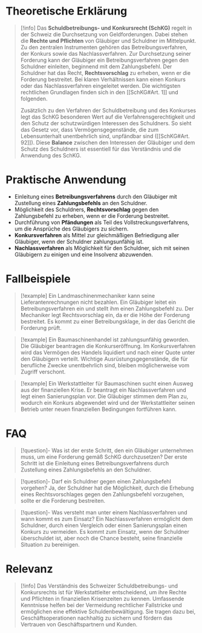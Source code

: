 # Theoretische Erklärung
>[!info] 
>Das **Schuldbetreibungs- und Konkursrecht (SchKG)** regelt in der Schweiz die Durchsetzung von Geldforderungen. Dabei stehen die **Rechte und Pflichten** von Gläubiger und Schuldner im Mittelpunkt. Zu den zentralen Instrumenten gehören das Betreibungsverfahren, der Konkurs sowie das Nachlassverfahren. Zur Durchsetzung seiner Forderung kann der Gläubiger ein Betreibungsverfahren gegen den Schuldner einleiten, beginnend mit dem Zahlungsbefehl. Der Schuldner hat das Recht, **Rechtsvorschlag** zu erheben, wenn er die Forderung bestreitet. Bei klaren Verhältnissen kann einen Konkurs oder das Nachlassverfahren eingeleitet werden. Die wichtigsten rechtlichen Grundlagen finden sich in den [[SchKG#Art. 1]] und folgenden.
>
>Zusätzlich zu den Verfahren der Schuldbetreibung und des Konkurses legt das SchKG besonderen Wert auf die Verfahrensgerechtigkeit und den Schutz der schutzwürdigen Interessen des Schuldners. So sieht das Gesetz vor, dass Vermögensgegenstände, die zum Lebensunterhalt unentbehrlich sind, unpfändbar sind ([[SchKG#Art. 92]]). Diese **Balance** zwischen den Interessen der Gläubiger und dem Schutz des Schuldners ist essentiell für das Verständnis und die Anwendung des SchKG.

# Praktische Anwendung
- Einleitung eines **Betreibungsverfahrens** durch den Gläubiger mit Zustellung eines **Zahlungsbefehls** an den Schuldner.
- Möglichkeit des Schuldners, **Rechtsvorschlag** gegen den Zahlungsbefehl zu erheben, wenn er die Forderung bestreitet.
- Durchführung von **Pfändungen** als Teil des Vollstreckungsverfahrens, um die Ansprüche des Gläubigers zu sichern.
- **Konkursverfahren** als Mittel zur gleichmäßigen Befriedigung aller Gläubiger, wenn der Schuldner zahlungsunfähig ist.
- **Nachlassverfahren** als Möglichkeit für den Schuldner, sich mit seinen Gläubigern zu einigen und eine Insolvenz abzuwenden.

# Fallbeispiele
>[!example] Ein Landmaschinenmechaniker kann seine Lieferantenrechnungen nicht bezahlen. Ein Gläubiger leitet ein Betreibungsverfahren ein und stellt ihm einen Zahlungsbefehl zu. Der Mechaniker legt Rechtsvorschlag ein, da er die Höhe der Forderung bestreitet. Es kommt zu einer Betreibungsklage, in der das Gericht die Forderung prüft.

>[!example] Ein Baumaschinenhandel ist zahlungsunfähig geworden. Die Gläubiger beantragen die Konkurseröffnung. Im Konkursverfahren wird das Vermögen des Handels liquidiert und nach einer Quote unter den Gläubigern verteilt. Wichtige Ausrüstungsgegenstände, die für berufliche Zwecke unentbehrlich sind, bleiben möglicherweise vom Zugriff verschont.

>[!example] Ein Werkstattleiter für Baumaschinen sucht einen Ausweg aus der finanziellen Krise. Er beantragt ein Nachlassverfahren und legt einen Sanierungsplan vor. Die Gläubiger stimmen dem Plan zu, wodurch ein Konkurs abgewendet wird und der Werkstattleiter seinen Betrieb unter neuen finanziellen Bedingungen fortführen kann.

# FAQ
>[!question]- Was ist der erste Schritt, den ein Gläubiger unternehmen muss, um eine Forderung gemäß SchKG durchzusetzen?
>Der erste Schritt ist die Einleitung eines Betreibungsverfahrens durch Zustellung eines Zahlungsbefehls an den Schuldner.

>[!question]- Darf ein Schuldner gegen einen Zahlungsbefehl vorgehen?
>Ja, der Schuldner hat die Möglichkeit, durch die Erhebung eines Rechtsvorschlages gegen den Zahlungsbefehl vorzugehen, sollte er die Forderung bestreiten.

>[!question]- Was versteht man unter einem Nachlassverfahren und wann kommt es zum Einsatz?
>Ein Nachlassverfahren ermöglicht dem Schuldner, durch einen Vergleich oder einen Sanierungsplan einen Konkurs zu vermeiden. Es kommt zum Einsatz, wenn der Schuldner überschuldet ist, aber noch die Chance besteht, seine finanzielle Situation zu bereinigen.

# Relevanz
>[!info] 
>Das Verständnis des Schweizer Schuldbetreibungs- und Konkursrechts ist für Werkstattleiter entscheidend, um ihre Rechte und Pflichten in finanziellen Krisenzeiten zu kennen. Umfassende Kenntnisse helfen bei der Vermeidung rechtlicher Fallstricke und ermöglichen eine effektive Schuldenbewältigung. Sie tragen dazu bei, Geschäftsoperationen nachhaltig zu sichern und fördern das Vertrauen von Geschäftspartnern und Kunden.